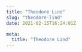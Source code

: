 ```yaml
---
title: "Theodore Lind"
slug: "theodore-lind"
date: 2021-02-15T16:24:01Z

meta:
  title: "Theodore Lind"
---
```


